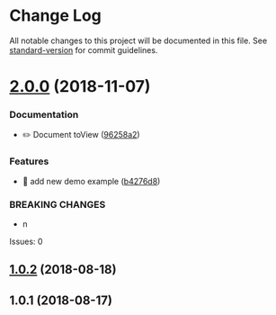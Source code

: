 # Change Log

All notable changes to this project will be documented in this file. See [standard-version](https://github.com/conventional-changelog/standard-version) for commit guidelines.

<a name="2.0.0"></a>
# [2.0.0](https://github.com/zircleUI/docs/compare/v1.0.2...v2.0.0) (2018-11-07)


### Documentation

* ✏️ Document toView ([96258a2](https://github.com/zircleUI/docs/commit/96258a2))


### Features

* 🎸 add new demo example ([b4276d8](https://github.com/zircleUI/docs/commit/b4276d8))


### BREAKING CHANGES

* n

Issues: 0



<a name="1.0.2"></a>
## [1.0.2](https://github.com/zircleUI/docs/compare/v1.0.1...v1.0.2) (2018-08-18)



<a name="1.0.1"></a>
## 1.0.1 (2018-08-17)
